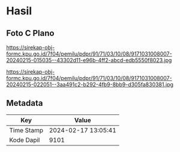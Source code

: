 # Hasil

## Foto C Plano

https://sirekap-obj-formc.kpu.go.id/7f04/pemilu/pdpr/91/71/03/10/08/9171031008007-20240215-015035--43302d11-e96b-4ff2-abcd-edb5550f8023.jpg

https://sirekap-obj-formc.kpu.go.id/7f04/pemilu/pdpr/91/71/03/10/08/9171031008007-20240215-022051--3aa491c2-b292-4fb9-8bb9-d305fa830381.jpg


## Metadata

| Key        | Value               |
| ---------- | ------------------- |
| Time Stamp | 2024-02-17 13:05:41 |
| Kode Dapil | 9101                |



